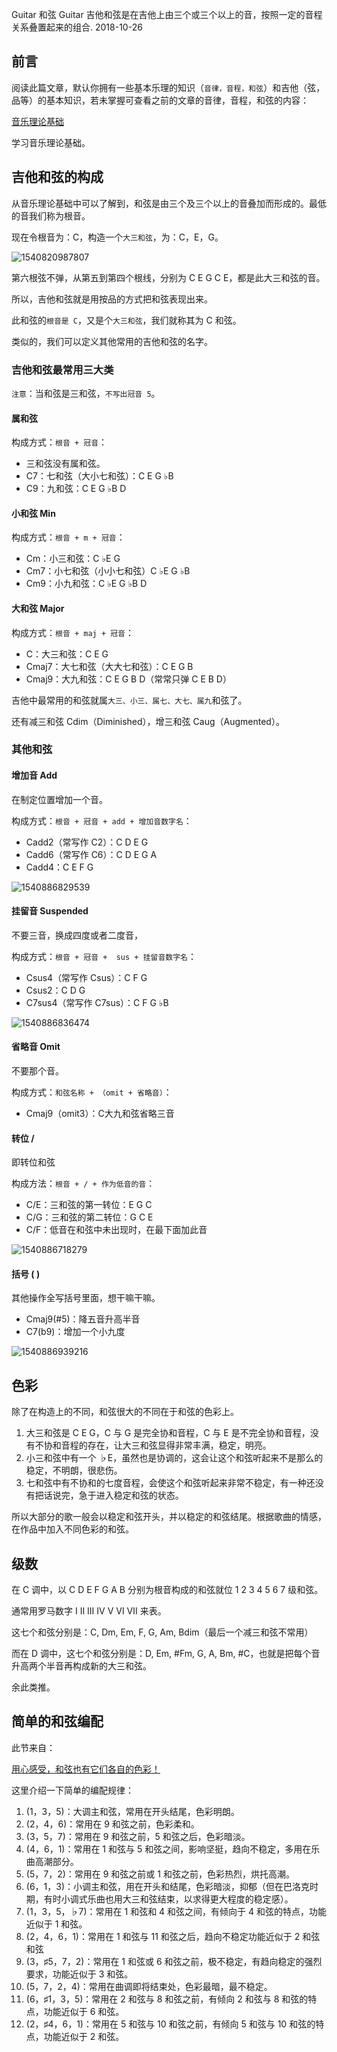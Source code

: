 Guitar 和弦
Guitar
吉他和弦是在吉他上由三个或三个以上的音，按照一定的音程关系叠置起来的组合.
2018-10-26





## 前言

阅读此篇文章，默认你拥有一些基本乐理的知识（`音律，音程，和弦`）和吉他（弦，品等）的基本知识，若未掌握可查看之前的文章的音律，音程，和弦的内容：

[音乐理论基础](16.html)

学习音乐理论基础。

## 吉他和弦的构成



从音乐理论基础中可以了解到，和弦是由三个及三个以上的音叠加而形成的。最低的音我们称为根音。



现在令根音为：C，构造一个`大三和弦`，为：C，E，G。

![1540820987807](../img/music-theory/1540820987807.png)

第六根弦不弹，从第五到第四个根线，分别为 C E G C E，都是此大三和弦的音。

所以，吉他和弦就是用按品的方式把和弦表现出来。

此和弦的`根音是 C`，又是个`大三和弦`，我们就称其为 C 和弦。



类似的，我们可以定义其他常用的吉他和弦的名字。

### 吉他和弦最常用三大类

`注意`：当和弦是三和弦，`不写出冠音 5`。

#### 属和弦

构成方式：`根音 + 冠音`：



-   三和弦没有属和弦。
-   C7：七和弦（大小七和弦）：C E G $\flat$B
-   C9：九和弦：C E G $\flat$B D

#### 小和弦 Min

构成方式：`根音 + m + 冠音`：



-   Cm：小三和弦：C $\flat$E G
-   Cm7：小七和弦（小小七和弦）C $\flat$E G $\flat$B
-   Cm9：小九和弦：C $\flat$E G $\flat$B D

#### 大和弦 Major

构成方式：`根音 + maj + 冠音`：



-   C：大三和弦：C E G
-   Cmaj7：大七和弦（大大七和弦）：C E G B
-   Cmaj9：大九和弦：C E G B D（常常只弹 C E B D）



吉他中最常用的和弦就属`大三、小三、属七、大七、属九`和弦了。



还有减三和弦 Cdim（Diminished），增三和弦 Caug（Augmented）。

### 其他和弦

#### 增加音 Add

在制定位置增加一个音。

构成方式：`根音 + 冠音 + add + 增加音数字名`：



-   Cadd2（常写作 C2）：C D E G
-   Cadd6（常写作 C6）：C D E G A
-   Cadd4：C E F G

![1540886829539](../img/music-theory/1540886829539.png)

#### 挂留音 Suspended

不要三音，换成四度或者二度音，

构成方式：`根音 + 冠音 +  sus + 挂留音数字名`：



-   Csus4（常写作 Csus）：C F G
-   Csus2：C D G
-   C7sus4（常写作 C7sus）：C F G $\flat$B

![1540886836474](../img/music-theory/1540886836474.png)

#### 省略音 Omit

不要那个音。

构成方式：`和弦名称 + （omit + 省略音）`：



-   Cmaj9（omit3）：C大九和弦省略三音

#### 转位 /

即转位和弦

构成方法：`根音 + / + 作为低音的音`：



-   C/E：三和弦的第一转位：E G C
-   C/G：三和弦的第二转位：G C E
-   C/F：低音在和弦中未出现时，在最下面加此音

![1540886718279](../img/music-theory/1540886718279.png)

####  括号 ( )

其他操作全写括号里面，想干嘛干嘛。

-   Cmaj9(#5)：降五音升高半音
-   C7(b9)：增加一个小九度

![1540886939216](../img/music-theory/1540886939216.png)

## 色彩

除了在构造上的不同，和弦很大的不同在于和弦的色彩上。



1.  大三和弦是 C E G，C 与 G 是完全协和音程，C 与 E 是不完全协和音程，没有不协和音程的存在，让大三和弦显得非常丰满，稳定，明亮。
2.  小三和弦中有一个 $\flat$E，虽然也是协调的，这会让这个和弦听起来不是那么的稳定，不明朗，很悲伤。
3.  七和弦中有不协和的七度音程，会使这个和弦听起来非常不稳定，有一种还没有把话说完，急于进入稳定和弦的状态。



所以大部分的歌一般会以稳定和弦开头，并以稳定的和弦结尾。根据歌曲的情感，在作品中加入不同色彩的和弦。

## 级数

在 C 调中，以 C D E F G A B 分别为根音构成的和弦就位 1 2 3 4 5 6 7 级和弦。

通常用罗马数字 Ⅰ Ⅱ Ⅲ Ⅳ Ⅴ Ⅵ Ⅶ 来表。

这七个和弦分别是：C, Dm, Em, F, G, Am, Bdim（最后一个减三和弦不常用）



而在 D 调中，这七个和弦分别是：D, Em, #Fm, G, A, Bm, #C，也就是把每个音升高两个半音再构成新的大三和弦。

余此类推。

## 简单的和弦编配

此节来自：

[用心感受，和弦也有它们各自的色彩！](https://www.jianshu.com/p/7952aee61ae2)

这里介绍一下简单的编配规律：

1.  (1，3，5)：大调主和弦，常用在开头结尾，色彩明朗。
2.  (2，4，6)：常用在 9 和弦之前，色彩柔和。
3.  (3，5，7)：常用在 9 和弦之前，5 和弦之后，色彩暗淡。
4.  (4，6，1)：常用在 1 和弦与 5 和弦之间，影响坚挺，趋向不稳定，多用在乐曲高潮部分。
5.  (5，7，2)：常用在 9 和弦之前或 1 和弦之前，色彩热烈，烘托高潮。
6.  (6，1，3)：小调主和弦，用在开头和结尾，色彩暗淡，抑郁（但在巴洛克时期，有时小调式乐曲也用大三和弦结束，以求得更大程度的稳定感）。
7.  (1，3，5，$\flat$7)：常用在 1 和弦和 4 和弦之间，有倾向于 4 和弦的特点，功能近似于 1 和弦。
8.  (2，4，6，1)：常用在 1 和弦与 11 和弦之后，趋向不稳定功能近似于 2 和弦和弦
9.  (3，$\sharp$5，7，2)：常用在 1 和弦或 6 和弦之前，极不稳定，有趋向稳定的强烈要求，功能近似于 3 和弦。
10.  (5，7，2，4)：常用在曲调即将结束处，色彩最暗，最不稳定。
11.  (6，$\sharp$1，3，5)：常用在 2 和弦与 8 和弦之前，有倾向 2 和弦与 8 和弦的特点，功能近似于 6 和弦。
12.  (2，$\sharp$4，6，1)：常用在 5 和弦与 10 和弦之前，有倾向 5 和弦与 10 和弦的特点，功能近似于 2 和弦。